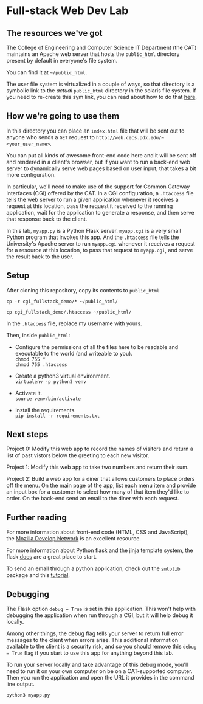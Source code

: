 # Full-stack Web Dev Lab

## The resources we've got
The College of Engineering and Computer Science IT Department (the CAT) maintains an Apache web server that hosts the `public_html` directory present by default in everyone's file system.  

You can find it at `~/public_html`.  

The user file system is virtualized in a couple of ways, so that directory is a symbolic link to the *actual* `public_html` directory in the solaris file system. If you need to re-create this sym link, you can read about how to do that [here](https://cat.pdx.edu/services/web/account-websites/).

## How we're going to use them

In this directory you can place an `index.html` file that will be sent out to anyone who sends a `GET` request to `http://web.cecs.pdx.edu/~<your_user_name>`.

You can put all kinds of awesome front-end code here and it will be sent off and rendered in a client's browser, but if you want to run a back-end web server to dynamically serve web pages based on user input, that takes a bit more configuration.

In particular, we'll need to make use of the support for Common Gateway Interfaces (CGI) offered by the CAT. In a CGI configuration, a `.htaccess` file tells the web server to run a given application whenever it receives a request at this location, pass the request it received to the running application, wait for the application to generate a response, and then serve that response back to the client.

In this lab, `myapp.py` is a Python Flask server. `myapp.cgi` is a very small Python program that invokes this app. And the `.htaccess` file tells the University's Apache server to run `myapp.cgi` whenever it receives a request for a resource at this location, to pass that request to `myapp.cgi`, and serve the result back to the user.

## Setup

After cloning this repository, copy its contents to `public_html`    

`cp -r cgi_fullstack_demo/* ~/public_html/`

`cp cgi_fullstack_demo/.htaccess ~/public_html/`

In the `.htaccess` file, replace my username with yours.

Then, inside `public_html`:

  * Configure the permissions of all the files here to be readable and executable to the world (and writeable to you).       
    `chmod 755 *`    
    `chmod 755 .htaccess`

  * Create a python3 virtual environment.    
    `virtualenv -p python3 venv`

  * Activate it.    
    `source venv/bin/activate`

  * Install the requirements.    
    `pip install -r requirements.txt`

## Next steps

Project 0: Modify this web app to record the names of visitors and return a list of past vistors below the greeting to each new visitor.

Project 1: Modify this web app to take two numbers and return their sum.

Project 2: Build a web app for a diner that allows customers to place orders off the menu. On the main page of the app, list each menu item and provide an input box for a customer to select how many of that item they'd like to order. On the back-end send an email to the diner with each request.

## Further reading

For more information about front-end code (HTML, CSS and JavaScript), the [Mozilla Develop Network](https://developer.mozilla.org/en-US/docs/Learn) is an excellent resource.  

For more information about Python flask and the jinja template system, the flask [docs](http://flask.pocoo.org/docs/1.0/) are a great place to start.

To send an email through a python application, check out the [`smtplib`](https://docs.python.org/2/library/smtplib.html) package and this [tutorial](http://naelshiab.com/tutorial-send-email-python/).


## Debugging

The Flask option `debug = True` is set in this application. This won't help with debugging the application when run through a CGI, but it will help debug it locally.

Among other things, the debug flag tells your server to return full error messages to the client when errors arise. This additional information available to the client is a security risk, and so you should remove this `debug = True` flag if you start to use this app for anything beyond this lab.

To run your server locally and take advantage of this debug mode, you'll need to run it on your own computer on be on a CAT-supported computer. Then you run the application and open the URL it provides in the command line output.  

`python3 myapp.py`
